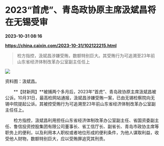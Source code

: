 # 2023“首虎”、青岛政协原主席汲斌昌将在无锡受审

**2023-10-31 08:16**

**https://china.caixin.com/2023-10-31/102122215.html**

> 检方指控，汲斌昌涉嫌受贿，数额特别巨大。其受贿行为可追溯至23年前山东省经济体制改革办公室副主任任上

  

![](https://img.caixin.com/2023-10-31/169873936678687_840_560.jpg)

资料图：汲斌昌。

  

　　**【财新网】**被捕两个多月后，2023年“首虎”、青岛政协原主席汲斌昌被公诉。10月31日，最高检网站通报，汲斌昌涉嫌受贿一案，已由无锡检察院向无锡中院提起公诉。其被控受贿行为可追溯至23年前山东省经济体制改革办公室副主任任上。

　　检方指控，汲斌昌利用担任山东省经济体制改革办公室副主任、省国资委副主任、鲁信投资控股集团有限公司董事长、省工信厅长、副省长、青岛市政协主席等职务上的便利，以及利用本人职权或者地位形成的便利条件，为他人谋取利益，收受他人财物，数额特别巨大，应以受贿罪追究其刑责。